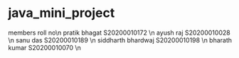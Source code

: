 # java_mini_project

members              roll no\n
pratik bhagat        S20200010172 \n
ayush raj            S20200010028 \n
sanu das             S20200010189 \n
siddharth bhardwaj   S20200010198 \n
bharath kumar        S20200010070 \n
